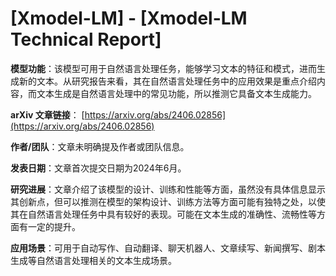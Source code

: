 # [Xmodel-LM] - [Xmodel-LM Technical Report]

**模型功能**：该模型可用于自然语言处理任务，能够学习文本的特征和模式，进而生成新的文本。从研究报告来看，其在自然语言处理任务中的应用效果是重点介绍内容，而文本生成是自然语言处理中的常见功能，所以推测它具备文本生成能力。

**arXiv 文章链接**：
[https://arxiv.org/abs/2406.02856](https://arxiv.org/abs/2406.02856)

**作者/团队**：文章未明确提及作者或团队信息。

**发表日期**：文章首次提交日期为2024年6月。

**研究进展**：文章介绍了该模型的设计、训练和性能等方面，虽然没有具体信息显示其创新点，但可以推测在模型的架构设计、训练方法等方面可能有独特之处，以使其在自然语言处理任务中具有较好的表现。可能在文本生成的准确性、流畅性等方面有一定的提升。

**应用场景**：可用于自动写作、自动翻译、聊天机器人、文章续写、新闻撰写、剧本生成等自然语言处理相关的文本生成场景。